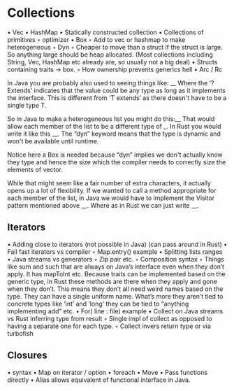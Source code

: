 # Collections

  • Vec
  • HashMap
  • Statically constructed collection
  • Collections of primitives
    ◦ optimizer
  • Box
    ◦ Add to vec or hashmap to make heterogeneous
    ◦ Dyn
    ◦ Cheaper to move than a struct if the struct is large. So anything large should be heap allocated. (Most collections including String, Vec, HashMap etc already are, so usually not a big deal)
  • Structs containing traits -> box.
    ◦ How ownership prevents generics hell
  • Arc / Rc

In Java you are probably also used to seeing things like:
__
Where the ‘? Extends’ indicates that the value could be any type as long as it implements the interface. This is different from 'T extends’ as there doesn't have to be a single type T. 

So in Java to make a heterogeneous list you might do this:__ That would allow each member of the list to be a different type of _. In Rust you would write it like this __. The “dyn” keyword means that the type is dynamic and won't be available until runtime. 

Notice here a Box is needed because “dyn” implies we don't actually know they type and hence the size which the compiler needs to correctly size the elements of vector.

While that might seem like a fair number of extra characters, it actually opens up a lot of flexibility. If we wanted to call a method appropriate for each member of the list, in Java we would have to implement the Visitor pattern mentioned above __. Where as in Rust we can just write __.

## Iterators
  • Adding close to iterators (not possible in Java) (can pass around in Rust)
  • Fail fast iterators vs compiler
    ◦ Map.entry() example
  • Splitting lists ranges
  • Java streams vs generators
    ◦ Zip pair etc.
    ◦ Composition syntax
    ◦ Things like sum and such that are always on Java’s interface even when they don’t apply. It has mapToInt etc. Because traits can be implemented based on the generic type, in Rust these methods are there when they apply and gone when they don’t. This means they don’t all need weird names based on the type. They can have a single uniform name. What’s more they aren’t tied to concrete types like ‘int’ and ‘long’ they can be tied to “anything implementing add” etc. 
  • For( line : file) example
  • Collect on Java streams vs Rust inferring type from result
    ◦ Single impl of collect as opposed to having a separate one for each type.
    ◦ Collect invers return type or via turbofish

## Closures
  • syntax
  • Map on iterator / option
  • foreach
  • Move
  • Pass functions directly
  • Alias allows equivalent of functional interface in Java.

